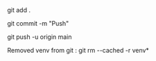 git add .

git commit -m "Push"

git push -u origin main

Removed venv from git : git rm --cached -r venv\*
